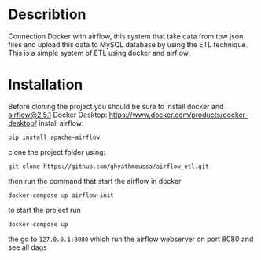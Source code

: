 # Describtion
Connection Docker with airflow, this system that take data from tow json files and upload this data to MySQL database by using the ETL 
technique.
This is a simple system of ETL using docker and airflow.
# Installation
Before cloning the project you should be sure to install docker and airflow@2.5.1
Docker Desktop: https://www.docker.com/products/docker-desktop/
install airflow:
```
pip install apache-airflow
```
clone the project folder using:
```
git clone https://github.com/ghyathmoussa/airflow_etl.git
```
then run the command that start the airflow in docker
```
docker-compose up airflow-init
```

to start the project run
```
docker-compose up
```

the go to `127.0.0.1:8080` which run the airflow webserver on port 8080 and see all dags